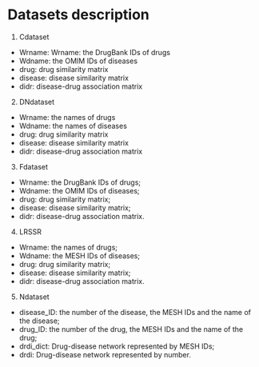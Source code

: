 # Datasets description

1. Cdataset
* Wrname: Wrname: the DrugBank IDs of drugs
* Wdname: the OMIM IDs of diseases
* drug: drug similarity matrix
* disease: disease similarity matrix
* didr: disease-drug association matrix

2. DNdataset
* Wrname: the names of drugs
* Wdname: the names of diseases
* drug: drug similarity matrix
* disease: disease similarity matrix
* didr: disease-drug association matrix

3. Fdataset
* Wrname: the DrugBank IDs of drugs;
* Wdname: the OMIM IDs of diseases;
* drug: drug similarity matrix;
* disease: disease similarity matrix;
* didr: disease-drug association matrix.

4. LRSSR
* Wrname: the names of drugs;
* Wdname: the MESH IDs of diseases;
* drug: drug similarity matrix;
* disease: disease similarity matrix;
* didr: disease-drug association matrix.

5. Ndataset
* disease_ID: the number of the disease, the MESH IDs and the name of the disease;
* drug_ID: the number of the drug, the MESH IDs and the name of the drug;
* drdi_dict: Drug-disease network represented by MESH IDs;
* drdi: Drug-disease network represented by number.



